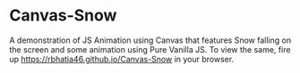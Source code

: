 # Canvas-Snow
A demonstration of JS Animation using Canvas that features Snow falling on the screen and some animation using Pure Vanilla JS. To view the same, fire up https://rbhatia46.github.io/Canvas-Snow in your browser.
